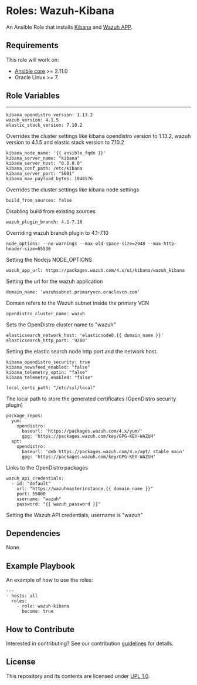 Roles: Wazuh-Kibana
=========
An Ansible Role that installs [Kibana](https://www.elastic.co/products/kibana) and [Wazuh APP](https://github.com/wazuh/wazuh-kibana-app).

Requirements
------------
This role will work on:

- [Ansible core](https://docs.ansible.com/ansible-core/devel/index.html) >= 2.11.0
- Oracle Linux >= 7.

Role Variables
--------------
---

```
kibana_opendistro_version: 1.13.2
wazuh_version: 4.1.5
elastic_stack_version: 7.10.2
```
Overrides the cluster settings like kibana opendistro version to 1.13.2, wazuh version to 4.1.5 and elastic stack version
to 7.10.2 


```
kibana_node_name: '{{ ansible_fqdn }}'
kibana_server_name: "kibana"
kibana_server_host: "0.0.0.0"
kibana_conf_path: /etc/kibana
kibana_server_port: "5601"
kibana_max_payload_bytes: 1048576
```
Overrides the cluster settings like kibana node settings

``` 
build_from_sources: false
```
Disabling build from existing sources

```
wazuh_plugin_branch: 4.1-7.10
```
Overriding wazuh branch plugin to 4.1-7.10

```
node_options: --no-warnings --max-old-space-size=2048 --max-http-header-size=65536
```
Setting the Nodejs NODE_OPTIONS
```
wazuh_app_url: https://packages.wazuh.com/4.x/ui/kibana/wazuh_kibana
```
Setting the url for the wazuh application

```
domain_name: 'wazuhsubnet.primaryvcn.oraclevcn.com'
```
Domain refers to the Wazuh subnet inside the primary VCN
```
opendistro_cluster_name: wazuh
```
Sets the OpenDistro cluster name to "wazuh"

```
elasticsearch_network_host: 'elasticnode0.{{ domain_name }}'
elasticsearch_http_port: '9200'
```
Setting the elastic search node http port and the network host.

```
kibana_opendistro_security: true
kibana_newsfeed_enabled: "false"
kibana_telemetry_optin: "false"
kibana_telemetry_enabled: "false"
```


```
local_certs_path: "/etc/ssl/local"
```
The local path to store the generated certificates (OpenDistro security plugin)

```
package_repos:
  yum:
    opendistro:
      baseurl: 'https://packages.wazuh.com/4.x/yum/'
      gpg: 'https://packages.wazuh.com/key/GPG-KEY-WAZUH'
  apt:
    opendistro:
      baseurl: 'deb https://packages.wazuh.com/4.x/apt/ stable main'
      gpg: 'https://packages.wazuh.com/key/GPG-KEY-WAZUH'
```
Links to the OpenDistro packages


```
wazuh_api_credentials:
  - id: "default"
    url: "https://wazuhmasterinstance.{{ domain_name }}"
    port: 55000
    username: "wazuh"
    password: "{{ wazuh_password }}"
```
Setting the Wazuh API credentials, username is "wazuh" 


Dependencies
------------
None.

Example Playbook
----------------

An example of how to use the roles:

    ---
    - hosts: all
      roles:
        - role: wazuh-kibana
          become: true


## How to Contribute
Interested in contributing?  See our contribution [guidelines](CONTRIBUTE.md) for details.

## License
This repository and its contents are licensed under [UPL 1.0](https://opensource.org/licenses/UPL).